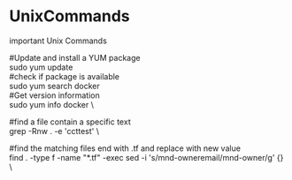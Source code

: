 # UnixCommands
important Unix Commands

#Update and install a YUM package \
sudo yum update \
#check if package is available \
sudo yum search docker \
#Get version information \
sudo yum info docker \

#find a file contain a specific text \
grep -Rnw . -e 'ccttest' \

#find the matching files end with .tf and replace with new value \
find . -type f -name "*.tf" -exec sed -i 's/mnd-owneremail/mnd-owner/g' {}  \
